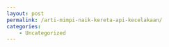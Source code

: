```yaml
---
layout: post
permalink: /arti-mimpi-naik-kereta-api-kecelakaan/
categories:
    - Uncategorized
---
```


